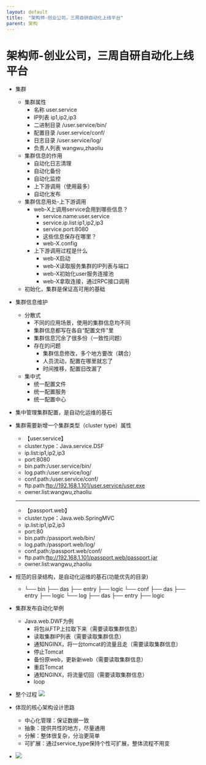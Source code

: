 ```yaml
---
layout: default
title:  "架构师-创业公司，三周自研自动化上线平台"
parent: 架构
---
```


# 架构师-创业公司，三周自研自动化上线平台

- 集群
	- 集群属性
		- 名称 user.service
		- IP列表 ip1,ip2,ip3
		- 二进制目录 /user.service/bin/
		- 配置目录 /user.service/conf/
		- 日志目录 /user.service/log/
		- 负责人列表 wangwu,zhaoliu
	- 集群信息的作用
		- 自动化日志清理
		- 自动化备份
		- 自动化监控
		- 上下游调用（使用最多）
		- 自动化发布
	- 集群信息用处-上下游调用
		- web-X上调用service会用到哪些信息？
			- service.name:user.service
			- service.ip.list:ip1,ip2,ip3
			- service.port:8080
			- 这些信息保存在哪里？
			- web-X.config
		- 上下游调用过程是什么
			- web-X启动
			- web-X读取服务集群的IP列表与端口
			- web-X初始化user服务连接池
			- web-X拿取连接，通过RPC接口调用
	- 初始化，集群是保证高可用的基础

- 集群信息维护
	- 分散式
		- 不同的应用场景，使用的集群信息均不同
		- 集群信息都写在各自“配置文件”里
		- 集群信息冗余了很多份（一致性问题）
		- 存在的问题
			- 集群信息修改，多个地方要改（耦合）
			- 人员流动，配置在哪里就忘了
			- 时间推移，配置旧改漏了
	- 集中式
		- 统一配置文件
		- 统一配置服务
		- 统一配置中心

- 集中管理集群配置，是自动化运维的基石

- 集群需要新增一个集群类型（cluster type）属性
	- 【user.service】
	- cluster.type：Java.service.DSF
	- ip.list:ip1,ip2,ip3
	- port:8080
	- bin.path:/user.service/bin/
	- log.path:/user.service/log/
	- conf.path:/user.service/conf/
	- ftp.path:ftp://192.168.1.101/user.service/user.exe
	- owner.list:wangwu,zhaoliu
	-------------------------------------
	- 【passport.web】
	- cluster.type：Java.web.SpringMVC
	- ip.list:ip1,ip2,ip3
	- port:80
	- bin.path:/passport.web/bin/
	- log.path:/passport.web/log/
	- conf.path:/passport.web/conf/
	- ftp.path:ftp://192.168.1.101/passport.web/passport.jar
	- owner.list:wangwu,zhaoliu 

- 规范的目录结构，是自动化运维的基石(功能优先的目录)
	- └── bin
       ├── das
       ├── entry
       ├── logic
      └── conf
       ├── das
       ├── entry
       ├── logic
      └── log
       ├── das
       ├── entry
       ├── logic

- 集群发布自动化举例
	- Java.web.DWF为例
		- 将包从FTP上拉取下来（需要读取集群信息）
		- 读取集群IP列表（需要读取集群信息）
		- 通知NGINX，将一台tomcat的流量且走（需要读取集群信息）
		- 停止Tomcat
		- 备份原web，更新新web（需要读取集群信息）
		- 重启Tomcat
		- 通知NGINX，将流量切回（需要读取集群信息）
		- loop

- 整个过程
	![](/assets/images/img/158.png)

- 体现的核心架构设计思路
	- 中心化管理：保证数据一致
	- 抽象：提供共性的地方，尽量通用
	- 分解：整体很复杂，分治更简单
	- 可扩展：通过service_type保持个性可扩展，整体流程不用变

- ![](/assets/images/img/159.png)




